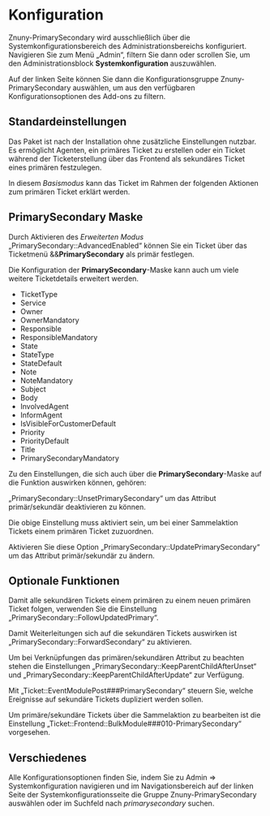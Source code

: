# Konfiguration

Znuny-PrimarySecondary wird ausschließlich über die Systemkonfigurationsbereich des Administrationsbereichs konfiguriert. Navigieren Sie zum Menü „Admin“, filtern Sie dann oder scrollen Sie, um den Administrationsblock **Systemkonfiguration** auszuwählen.

Auf der linken Seite können Sie dann die Konfigurationsgruppe Znuny-PrimarySecondary auswählen, um aus den verfügbaren Konfigurationsoptionen des Add-ons zu filtern.

## Standardeinstellungen

Das Paket ist nach der Installation ohne zusätzliche Einstellungen nutzbar. Es ermöglicht Agenten, ein primäres Ticket zu erstellen oder ein Ticket während der Ticketerstellung über das Frontend als sekundäres Ticket eines primären festzulegen.

In diesem *Basismodus* kann das Ticket im Rahmen der folgenden Aktionen zum primären Ticket erklärt werden.

## PrimarySecondary Maske

Durch Aktivieren des *Erweiterten Modus* „PrimarySecondary::AdvancedEnabled“ können Sie ein Ticket über das Ticketmenü &&**PrimarySecondary** als primär festlegen.

Die Konfiguration der **PrimarySecondary**-Maske kann auch um viele weitere Ticketdetails erweitert werden.

* TicketType
* Service
* Owner
* OwnerMandatory
* Responsible
* ResponsibleMandatory
* State
* StateType
* StateDefault
* Note
* NoteMandatory
* Subject
* Body
* InvolvedAgent
* InformAgent
* IsVisibleForCustomerDefault
* Priority
* PriorityDefault
* Title
* PrimarySecondaryMandatory

Zu den Einstellungen, die sich auch über die **PrimarySecondary**-Maske auf die Funktion auswirken können, gehören:

„PrimarySecondary::UnsetPrimarySecondary“ um das Attribut primär/sekundär deaktivieren zu können.

Die obige Einstellung muss aktiviert sein, um bei einer Sammelaktion Tickets einem primären Ticket zuzuordnen.

Aktivieren Sie diese Option „PrimarySecondary::UpdatePrimarySecondary“ um das Attribut primär/sekundär zu ändern.

## Optionale Funktionen

Damit alle sekundären Tickets einem primären zu einem neuen primären Ticket folgen, verwenden Sie die Einstellung „PrimarySecondary::FollowUpdatedPrimary“.

Damit Weiterleitungen sich auf die sekundären Tickets auswirken ist „PrimarySecondary::ForwardSecondary“ zu aktivieren.

Um bei Verknüpfungen das primären/sekundären Attribut zu beachten stehen die Einstellungen „PrimarySecondary::KeepParentChildAfterUnset“ und „PrimarySecondary::KeepParentChildAfterUpdate“ zur Verfügung.

Mit „Ticket::EventModulePost###PrimarySecondary“ steuern Sie, welche Ereignisse auf sekundäre Tickets dupliziert werden sollen.

Um primäre/sekundäre Tickets über die Sammelaktion zu bearbeiten ist die Einstellung „Ticket::Frontend::BulkModule###010-PrimarySecondary“ vorgesehen.

## Verschiedenes

Alle Konfigurationsoptionen finden Sie, indem Sie zu Admin => Systemkonfiguration navigieren und im Navigationsbereich auf der linken Seite der Systemkonfigurationsseite die Gruppe Znuny-PrimarySecondary auswählen oder im Suchfeld nach *primarysecondary* suchen.
